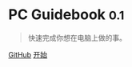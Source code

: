 # PC Guidebook <small>0.1</small>

> 快速完成你想在电脑上做的事。

[GitHub](https://github.com/yzl3014/guide/)
[开始](#pc-guidebook)
